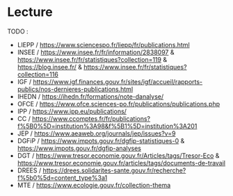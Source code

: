 # Lecture

TODO :
- LIEPP / https://www.sciencespo.fr/liepp/fr/publications.html
- INSEE / https://www.insee.fr/fr/information/2838097 & https://www.insee.fr/fr/statistiques?collection=119 & https://blog.insee.fr/ & https://www.insee.fr/fr/statistiques?collection=116
- IGF / https://www.igf.finances.gouv.fr/sites/igf/accueil/rapports-publics/nos-dernieres-publications.html
- IHEDN / https://ihedn.fr/formations/note-danalyse/
- OFCE / https://www.ofce.sciences-po.fr/publications/publications.php
- IPP / https://www.ipp.eu/publications/
- CC / https://www.ccomptes.fr/fr/publications?f%5B0%5D=institution%3A98&f%5B1%5D=institution%3A201
- JEP / https://www.aeaweb.org/journals/jep/issues?v=9
- DGFiP / https://www.impots.gouv.fr/dgfip-statistiques-0 & https://www.impots.gouv.fr/dgfip-analyses
- DGT / https://www.tresor.economie.gouv.fr/Articles/tags/Tresor-Eco & https://www.tresor.economie.gouv.fr/articles/tags/documents-de-travail
- DREES / https://drees.solidarites-sante.gouv.fr/recherche?f%5b0%5d=content_type%3a1
- MTE / https://www.ecologie.gouv.fr/collection-thema
